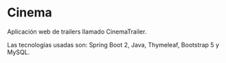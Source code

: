 # Cinema
Aplicación web de trailers llamado CinemaTrailer.

Las tecnologías usadas son: Spring Boot 2, Java, Thymeleaf, Bootstrap 5 y MySQL.
